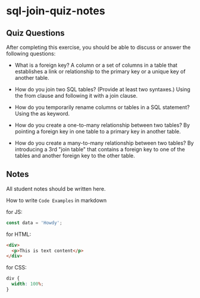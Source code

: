 # sql-join-quiz-notes

## Quiz Questions

After completing this exercise, you should be able to discuss or answer the following questions:

- What is a foreign key?
  A column or a set of columns in a table that establishes a link or relationship to the primary key or a unique key of another table.

- How do you join two SQL tables? (Provide at least two syntaxes.)
  Using the from clause and following it with a join clause.

- How do you temporarily rename columns or tables in a SQL statement?
  Using the as keyword.

- How do you create a one-to-many relationship between two tables?
  By pointing a foreign key in one table to a primary key in another table.

- How do you create a many-to-many relationship between two tables?
  By introducing a 3rd "join table" that contains a foreign key to one of the tables and another foreign key to the other table.

## Notes

All student notes should be written here.

How to write `Code Examples` in markdown

for JS:

```javascript
const data = 'Howdy';
```

for HTML:

```html
<div>
  <p>This is text content</p>
</div>
```

for CSS:

```css
div {
  width: 100%;
}
```
